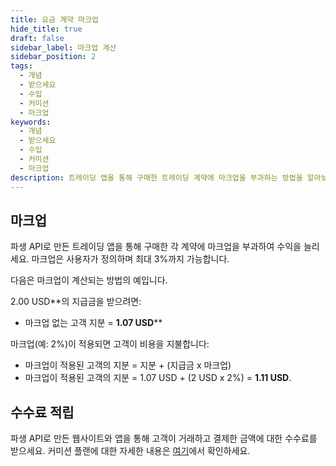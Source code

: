 ```yaml
---
title: 요금 계약 마크업
hide_title: true
draft: false
sidebar_label: 마크업 계산
sidebar_position: 2
tags:
  - 개념
  - 받으세요
  - 수입
  - 커미션
  - 마크업
keywords:
  - 개념
  - 받으세요
  - 수입
  - 커미션
  - 마크업
description: 트레이딩 앱을 통해 구매한 트레이딩 계약에 마크업을 부과하는 방법을 알아보세요.
---
```


## 마크업

파생 API로 만든 트레이딩 앱을 통해 구매한 각 계약에 마크업을 부과하여 수익을 늘리세요. 마크업은 사용자가 정의하며 최대 3%까지 가능합니다.

다음은 마크업이 계산되는 방법의 예입니다.

2.00 USD\*\*의 지급금을 받으려면:

- 마크업 없는 고객 지분 = **1.07 USD**\*\*

마크업(예: 2%)이 적용되면 고객이 비용을 지불합니다:

- 마크업이 적용된 고객의 지분 = 지분 + (지급금 x 마크업)
- 마크업이 적용된 고객의 지분 = 1.07 USD + (2 USD x 2%) = **1.11 USD**.

## 수수료 적립

파생 API로 만든 웹사이트와 앱을 통해 고객이 거래하고 결제한 금액에 대한 수수료를 받으세요. 커미션 플랜에 대한 자세한 내용은 [여기](https://www.deriv.com/partners/affiliate-ib)에서 확인하세요.
